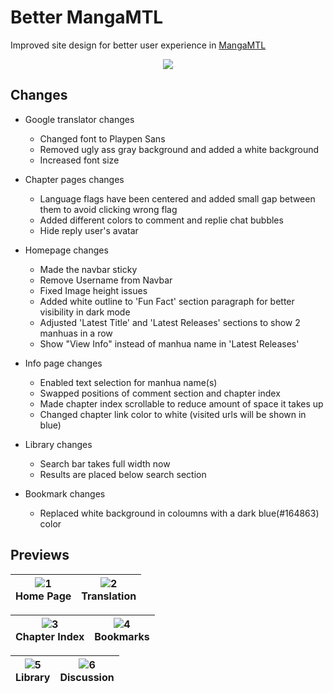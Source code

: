 # Better MangaMTL
Improved site design for better user experience in [MangaMTL](https://mangamtl.com/)

<p align="center">
  <a href="https://userstyles.world/style/12688/mangamtl-custom-text"><img src="https://img.shields.io/badge/Install%20it!-152030?style=for-the-badge&logo=stylus&logoColor=white"></a>
</p>

## Changes
- Google translator changes
  - Changed font to Playpen Sans
  - Removed ugly ass gray background and added a white background
  - Increased font size

- Chapter pages changes
  - Language flags have been centered and added small gap between them to avoid clicking wrong flag 
  - Added different colors to comment and replie chat bubbles
  - Hide reply user's avatar

- Homepage changes
  - Made the navbar sticky
  - Remove Username from Navbar
  - Fixed Image height issues
  - Added white outline to 'Fun Fact' section paragraph for better visibility in dark mode
  - Adjusted 'Latest Title' and 'Latest Releases' sections to show 2 manhuas in a row
  - Show "View Info" instead of manhua name in 'Latest Releases'

- Info page changes
  - Enabled text selection for manhua name(s)
  - Swapped positions of comment section and chapter index
  - Made chapter index scrollable to reduce amount of space it takes up
  - Changed chapter link color to white (visited urls will be shown in blue)

- Library changes
  - Search bar takes full width now
  - Results are placed below search section

- Bookmark changes
  - Replaced white background in coloumns with a dark blue(#164863) color

## Previews

|![1](https://github.com/Itz-fork/MangaMTL-Userstyle/assets/77770753/74c03e4e-bca4-4730-b20c-b58265944873)<br>Home Page|![2](https://github.com/Itz-fork/MangaMTL-Userstyle/assets/77770753/fe7f7e1a-8b78-45f1-b9cd-baf020f02d06)<br>Translation|
|:-:|:-:|

|![3](https://github.com/Itz-fork/MangaMTL-Userstyle/assets/77770753/1779462f-6095-49a4-998a-591c1244d69c)<br>Chapter Index|![4](https://github.com/Itz-fork/MangaMTL-Userstyle/assets/77770753/e5489fca-ce93-4dca-b9a3-42cfc88b7463)<br>Bookmarks|
|:-:|:-:|

|![5](https://github.com/Itz-fork/MangaMTL-Userstyle/assets/77770753/3bbeedac-0ca5-4935-a285-77a58fe2e992)<br>Library|![6](https://github.com/Itz-fork/MangaMTL-Userstyle/assets/77770753/3e8c7d54-11a3-42c0-ae57-a59c66a02f03)<br>Discussion|
|:-:|:-:|
